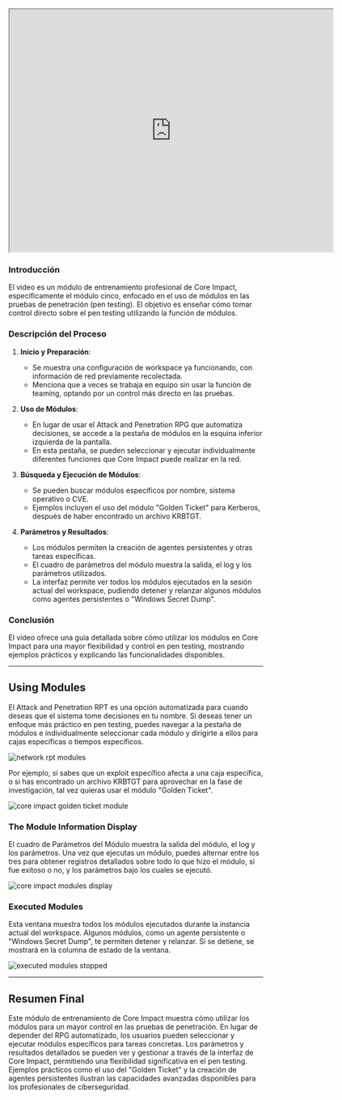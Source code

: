 <iframe src="https://drive.google.com/file/d/1AhLgAxaNjBSJMUTXQMcLHlrxoRQ5AQ_O/preview" width="640" height="480" allow="autoplay"></iframe>


### Introducción
El video es un módulo de entrenamiento profesional de Core Impact, específicamente el módulo cinco, enfocado en el uso de módulos en las pruebas de penetración (pen testing). El objetivo es enseñar cómo tomar control directo sobre el pen testing utilizando la función de módulos.

### Descripción del Proceso
1. **Inicio y Preparación**: 
   - Se muestra una configuración de workspace ya funcionando, con información de red previamente recolectada.
   - Menciona que a veces se trabaja en equipo sin usar la función de teaming, optando por un control más directo en las pruebas.

2. **Uso de Módulos**: 
   - En lugar de usar el Attack and Penetration RPG que automatiza decisiones, se accede a la pestaña de módulos en la esquina inferior izquierda de la pantalla.
   - En esta pestaña, se pueden seleccionar y ejecutar individualmente diferentes funciones que Core Impact puede realizar en la red.

3. **Búsqueda y Ejecución de Módulos**:
   - Se pueden buscar módulos específicos por nombre, sistema operativo o CVE.
   - Ejemplos incluyen el uso del módulo "Golden Ticket" para Kerberos, después de haber encontrado un archivo KRBTGT.

4. **Parámetros y Resultados**:
   - Los módulos permiten la creación de agentes persistentes y otras tareas específicas.
   - El cuadro de parámetros del módulo muestra la salida, el log y los parámetros utilizados.
   - La interfaz permite ver todos los módulos ejecutados en la sesión actual del workspace, pudiendo detener y relanzar algunos módulos como agentes persistentes o "Windows Secret Dump".

### Conclusión
El video ofrece una guía detallada sobre cómo utilizar los módulos en Core Impact para una mayor flexibilidad y control en pen testing, mostrando ejemplos prácticos y explicando las funcionalidades disponibles.

---

## Using Modules

El Attack and Penetration RPT es una opción automatizada para cuando deseas que el sistema tome decisiones en tu nombre. Si deseas tener un enfoque más práctico en pen testing, puedes navegar a la pestaña de módulos e individualmente seleccionar cada módulo y dirigirte a ellos para cajas específicas o tiempos específicos.

![network rpt modules](https://www.coresecurity.com/sites/default/files/2020-08/Network%20RPT%20modules%20tab.PNG)

Por ejemplo, si sabes que un exploit específico afecta a una caja específica, o si has encontrado un archivo KRBTGT para aprovechar en la fase de investigación, tal vez quieras usar el módulo "Golden Ticket".

![core impact golden ticket module](https://www.coresecurity.com/sites/default/files/2020-08/Golden%20Ticket.PNG)

### The Module Information Display

El cuadro de Parámetros del Módulo muestra la salida del módulo, el log y los parámetros. Una vez que ejecutas un módulo, puedes alternar entre los tres para obtener registros detallados sobre todo lo que hizo el módulo, si fue exitoso o no, y los parámetros bajo los cuales se ejecutó.

![core impact modules display](https://www.coresecurity.com/sites/default/files/2020-08/Modules%20Display.PNG)

### Executed Modules

Esta ventana muestra todos los módulos ejecutados durante la instancia actual del workspace. Algunos módulos, como un agente persistente o "Windows Secret Dump", te permiten detener y relanzar. Si se detiene, se mostrará en la columna de estado de la ventana.

![executed modules stopped](https://www.coresecurity.com/sites/default/files/2020-08/Executed%20modules%20-%20stopped.PNG)

---

## Resumen Final

Este módulo de entrenamiento de Core Impact muestra cómo utilizar los módulos para un mayor control en las pruebas de penetración. En lugar de depender del RPG automatizado, los usuarios pueden seleccionar y ejecutar módulos específicos para tareas concretas. Los parámetros y resultados detallados se pueden ver y gestionar a través de la interfaz de Core Impact, permitiendo una flexibilidad significativa en el pen testing. Ejemplos prácticos como el uso del "Golden Ticket" y la creación de agentes persistentes ilustran las capacidades avanzadas disponibles para los profesionales de ciberseguridad.
